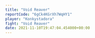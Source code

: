 ```yaml
---
title: "Void Reaver"
reportCode: "6gCk4KGrXh7WqHY1"
player: "Konkystadora"
fight: "Void Reaver"
date: 2021-11-10T19:47:04.454000+00:00
---
```

